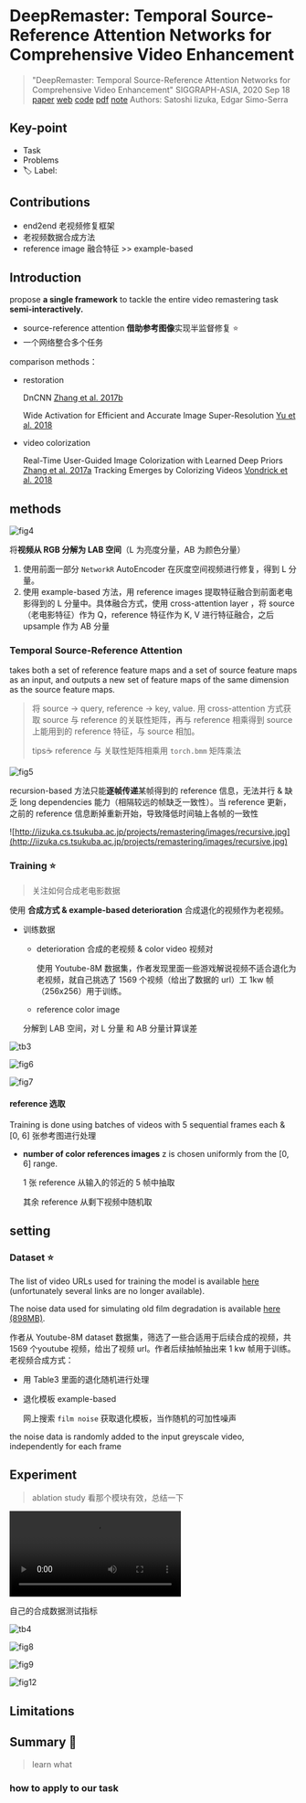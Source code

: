 # DeepRemaster: Temporal Source-Reference Attention Networks for Comprehensive Video Enhancement

> "DeepRemaster: Temporal Source-Reference Attention Networks for Comprehensive Video Enhancement" SIGGRAPH-ASIA, 2020 Sep 18
> [paper](http://arxiv.org/abs/2009.08692v1) [web](http://iizuka.cs.tsukuba.ac.jp/projects/remastering/en/index.html) [code](https://github.com/satoshiiizuka/siggraphasia2019_remastering) [pdf](./2019_SIGGRAPH_DeepRemaster-Temporal-Source-Reference-Attention-Networks-for-Comprehensive-Video-Enhancement.pdf) [note](./2020_09_SIGGRAPH-ASIA_DeepRemaster--Temporal-Source-Reference-Attention-Networks-for-Comprehensive-Video-Enhancement_Note.md)
> Authors: Satoshi Iizuka, Edgar Simo-Serra

## Key-point

- Task
- Problems
- :label: Label:

## Contributions

- end2end 老视频修复框架
- 老视频数据合成方法
- reference image 融合特征 >> example-based



## Introduction

propose **a single framework** to tackle the entire video remastering task **semi-interactively.**

- source-reference attention **借助参考图像**实现半监督修复 :star:
- 一个网络整合多个任务



comparison methods：

- restoration

  DnCNN [Zhang et al. 2017b](https://github.com/cszn/DnCNN/tree/master)

  Wide Activation for Efficient and Accurate Image Super-Resolution [Yu et al. 2018](https://arxiv.org/abs/1808.08718)

  

- video colorization

  Real-Time User-Guided Image Colorization with Learned Deep Priors [Zhang et al. 2017a](https://arxiv.org/abs/1705.02999)
  Tracking Emerges by Colorizing Videos [Vondrick et al. 2018](https://arxiv.org/abs/1806.09594)

  





## methods

![fig4](docs/2020_09_SIGGRAPH-ASIA_DeepRemaster--Temporal-Source-Reference-Attention-Networks-for-Comprehensive-Video-Enhancement_Note/fig4.png)

将**视频从 RGB 分解为 LAB 空间**（L 为亮度分量，AB 为颜色分量）

1. 使用前面一部分 `NetworkR` AutoEncoder 在灰度空间视频进行修复，得到 L 分量。
2. 使用 example-based 方法，用 reference images 提取特征融合到前面老电影得到的 L 分量中。具体融合方式，使用 cross-attention layer ，将 source（老电影特征）作为 Q，reference 特征作为 K, V 进行特征融合，之后 upsample 作为 AB 分量





### Temporal Source-Reference Attention

takes both a set of reference feature maps and a set of source feature maps as an input, and outputs a new set of feature maps of the same dimension as the source feature maps.

> 将 source -> query, reference -> key, value. 用 cross-attention 方式获取 source 与 reference 的关联性矩阵，再与 reference 相乘得到 source 上能用到的 reference 特征，与 source 相加。
>
> tips:coffee: reference 与 关联性矩阵相乘用 `torch.bmm` 矩阵乘法

![fig5](docs/2020_09_SIGGRAPH-ASIA_DeepRemaster--Temporal-Source-Reference-Attention-Networks-for-Comprehensive-Video-Enhancement_Note/fig5.png)

recursion-based 方法只能**逐帧传递**某帧得到的 reference 信息，无法并行 & 缺乏 long dependencies 能力（相隔较远的帧缺乏一致性）。当 reference 更新，之前的 reference 信息断掉重新开始，导致降低时间轴上各帧的一致性

![http://iizuka.cs.tsukuba.ac.jp/projects/remastering/images/recursive.jpg](http://iizuka.cs.tsukuba.ac.jp/projects/remastering/images/recursive.jpg)





### Training :star:

> 关注如何合成老电影数据

使用 **合成方式 & example-based deterioration** 合成退化的视频作为老视频。

- 训练数据

  - deterioration 合成的老视频 & color video 视频对

    使用 Youtube-8M 数据集，作者发现里面一些游戏解说视频不适合退化为老视频，就自己挑选了 1569 个视频（给出了数据的 url）工 1kw 帧 （256x256）用于训练。

  - reference color image

  分解到 LAB 空间，对 L 分量 和 AB 分量计算误差



![tb3](docs/2020_09_SIGGRAPH-ASIA_DeepRemaster--Temporal-Source-Reference-Attention-Networks-for-Comprehensive-Video-Enhancement_Note/tb3.png)





![fig6](docs/2020_09_SIGGRAPH-ASIA_DeepRemaster--Temporal-Source-Reference-Attention-Networks-for-Comprehensive-Video-Enhancement_Note/fig6.png)



![fig7](docs/2020_09_SIGGRAPH-ASIA_DeepRemaster--Temporal-Source-Reference-Attention-Networks-for-Comprehensive-Video-Enhancement_Note/fig7.png)





#### reference 选取

Training is done using batches of videos with 5 sequential frames each & [0, 6] 张参考图进行处理

- **number of color references images** z is chosen uniformly from the [0, 6] range.

  1 张 reference 从输入的邻近的 5 帧中抽取

  其余 reference 从剩下视频中随机取





## setting

### Dataset :star:

The list of video URLs used for training the model is available [here](http://iizuka.cs.tsukuba.ac.jp/projects/remastering/data/video_urls.zip) (unfortunately several links are no longer available).

The noise data used for simulating old film degradation is available [here (898MB)](http://iizuka.cs.tsukuba.ac.jp/projects/remastering/data/noise_data.zip).

作者从 Youtube-8M dataset 数据集，筛选了一些合适用于后续合成的视频，共 1569 个youtube 视频，给出了视频 url。作者后续抽帧抽出来 1 kw 帧用于训练。老视频合成方式：

- 用 Table3 里面的退化随机进行处理

- 退化模板 example-based 

  网上搜索 `film noise` 获取退化模板，当作随机的可加性噪声 

the noise data is randomly added to the input greyscale video, independently for each frame





## Experiment

> ablation study 看那个模块有效，总结一下

<video src = "http://iizuka.cs.tsukuba.ac.jp/projects/remastering/images/comparisons/remastering/a-bomb_blast_effects_512kb_comp.mp4"></video>



自己的合成数据测试指标

![tb4](docs/2020_09_SIGGRAPH-ASIA_DeepRemaster--Temporal-Source-Reference-Attention-Networks-for-Comprehensive-Video-Enhancement_Note/tb4.png)







![fig8](docs/2020_09_SIGGRAPH-ASIA_DeepRemaster--Temporal-Source-Reference-Attention-Networks-for-Comprehensive-Video-Enhancement_Note/fig8.png)



![fig9](docs/2020_09_SIGGRAPH-ASIA_DeepRemaster--Temporal-Source-Reference-Attention-Networks-for-Comprehensive-Video-Enhancement_Note/fig9.png)





![fig12](docs/2020_09_SIGGRAPH-ASIA_DeepRemaster--Temporal-Source-Reference-Attention-Networks-for-Comprehensive-Video-Enhancement_Note/fig12.png)



## Limitations

## Summary :star2:

> learn what

### how to apply to our task

